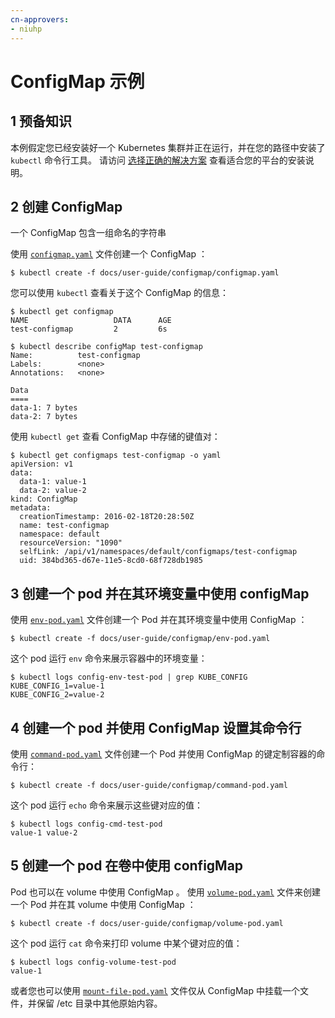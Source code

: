 ```yaml
---
cn-approvers:
- niuhp
---
```


<!-- # ConfigMap example -->
# ConfigMap 示例



<!-- ## Step Zero: Prerequisites -->
## 1 预备知识

<!-- This example assumes you have a Kubernetes cluster installed and running, and that you have
installed the `kubectl` command line tool somewhere in your path. Please see [pick the right solution
started](/docs/setup/pick-right-solution/) for installation instructions for your platform. -->
本例假定您已经安装好一个 Kubernetes 集群并正在运行，并在您的路径中安装了 `kubectl` 命令行工具。 请访问 [选择正确的解决方案](/docs/setup/pick-right-solution/) 查看适合您的平台的安装说明。

<!-- ## Step One: Create the ConfigMap -->
## 2 创建 ConfigMap

<!-- A ConfigMap contains a set of named strings. -->
一个 ConfigMap 包含一组命名的字符串

<!-- Use the [`configmap.yaml`](configmap.yaml) file to create a ConfigMap: -->
使用 [`configmap.yaml`](configmap.yaml) 文件创建一个 ConfigMap ：

```shell
$ kubectl create -f docs/user-guide/configmap/configmap.yaml
```

<!-- You can use `kubectl` to see information about the ConfigMap: -->
您可以使用 `kubectl` 查看关于这个 ConfigMap 的信息：

```shell
$ kubectl get configmap
NAME                   DATA      AGE
test-configmap         2         6s

$ kubectl describe configMap test-configmap
Name:          test-configmap
Labels:        <none>
Annotations:   <none>

Data
====
data-1: 7 bytes
data-2: 7 bytes
```

<!-- View the values of the keys with `kubectl get`: -->
使用 `kubectl get` 查看 ConfigMap 中存储的键值对：

```shell
$ kubectl get configmaps test-configmap -o yaml
apiVersion: v1
data:
  data-1: value-1
  data-2: value-2
kind: ConfigMap
metadata:
  creationTimestamp: 2016-02-18T20:28:50Z
  name: test-configmap
  namespace: default
  resourceVersion: "1090"
  selfLink: /api/v1/namespaces/default/configmaps/test-configmap
  uid: 384bd365-d67e-11e5-8cd0-68f728db1985
```

<!-- ## Step Two: Create a pod that consumes a configMap in environment variables -->
## 3 创建一个 pod 并在其环境变量中使用 configMap

<!-- Use the [`env-pod.yaml`](env-pod.yaml) file to create a Pod that consumes the
ConfigMap in environment variables. -->
使用 [`env-pod.yaml`](env-pod.yaml) 文件创建一个 Pod 并在其环境变量中使用 ConfigMap ：

```shell
$ kubectl create -f docs/user-guide/configmap/env-pod.yaml
```

<!-- This pod runs the `env` command to display the environment of the container: -->
这个 pod 运行 `env` 命令来展示容器中的环境变量：

```shell
$ kubectl logs config-env-test-pod | grep KUBE_CONFIG
KUBE_CONFIG_1=value-1
KUBE_CONFIG_2=value-2
```

<!-- ## Step Three: Create a pod that sets the command line using ConfigMap -->
## 4 创建一个 pod 并使用 ConfigMap 设置其命令行

<!-- Use the [`command-pod.yaml`](command-pod.yaml) file to create a Pod with a container
whose command is injected with the keys of a ConfigMap: -->
使用 [`command-pod.yaml`](command-pod.yaml) 文件创建一个 Pod 并使用 ConfigMap 的键定制容器的命令行：

```shell
$ kubectl create -f docs/user-guide/configmap/command-pod.yaml
```

<!-- This pod runs an `echo` command to display the keys: -->
这个 pod 运行 `echo` 命令来展示这些键对应的值：

```shell
$ kubectl logs config-cmd-test-pod
value-1 value-2
```

<!-- ## Step Four: Create a pod that consumes a configMap in a volume -->
## 5 创建一个 pod 在卷中使用 configMap

<!-- Pods can also consume ConfigMaps in volumes.  Use the [`volume-pod.yaml`](volume-pod.yaml) file to create a Pod that consumes the ConfigMap in a volume. -->
Pod 也可以在 volume 中使用 ConfigMap 。  使用 [`volume-pod.yaml`](volume-pod.yaml) 文件来创建一个 Pod 并在其 volume 中使用 ConfigMap ：

```shell
$ kubectl create -f docs/user-guide/configmap/volume-pod.yaml
```

<!-- This pod runs a `cat` command to print the value of one of the keys in the volume: -->
这个 pod 运行 `cat` 命令来打印 volume 中某个键对应的值：

```shell
$ kubectl logs config-volume-test-pod
value-1
```

<!-- Alternatively you can use [`mount-file-pod.yaml`](mount-file-pod.yaml) file to mount
only a file from ConfigMap, preserving original content of /etc directory. -->
或者您也可以使用 [`mount-file-pod.yaml`](mount-file-pod.yaml) 文件仅从 ConfigMap 中挂载一个文件，并保留 /etc 目录中其他原始内容。
